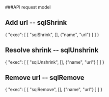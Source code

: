 ###API request model

## Add url -- sqlShrink
{
	"exec": [
		[
			"sqlShrink",
			[],
			{"name", "url"}
		]
	]
}

## Resolve shrink -- sqlUnshrink

{
	"exec": [
		[
			"sqlUnshrink",
			[],
			{"name", "url"}
		]
	]
}

## Remove url -- sqlRemove
{
	"exec": [
		[
			"sqlRemove",
			[],
			{"name", "url"}
		]
	]
}
